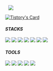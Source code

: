 <div>

 <a href="https://rienrose.tistory.com/">
  <img 
     src="http://img.shields.io/badge/-Tistory Blog-Ed6D52?style=flat-square&logoColor=white&link=https://rienrose.tistory.com/"
     style="height : auto; margin-left : 10px; margin-right : 10px;"/>
  </a>
  
[![Tistory's Card](https://github-readme-tistory-card.vercel.app/api?name=rienrose&theme=dafault)](https://github.com/loosie/github-readme-tistory-card)

</div>

<div>
 
 #### _STACKS_
 
<img src="https://img.shields.io/badge/React-61DAFB?style=flat-square&logo=react&logoColor=black">
<img src="https://img.shields.io/badge/Typescript-3178C6?style=flat-square&logo=Typescript&logoColor=white"/>
<img src="https://img.shields.io/badge/JavaScript-F7DF1E?style=flat-square&logo=javascript&logoColor=black"> 
<img src="https://img.shields.io/badge/Next.js-000000?style=flat-square&amp;logo=Next.js&amp;logoColor=white" />
<img src="https://img.shields.io/badge/html5-E34F26?style=flat-square&logo=html5&logoColor=white">  
<img src="https://img.shields.io/badge/css-1572B6?style=flat-square&logo=css3&logoColor=white"> 
<img src="https://img.shields.io/badge/styled_components-DB7093?style=flat-square&logo=styled-components&logoColor=white"> 
</div>

<div>
  
#### _TOOLS_
<img src="https://img.shields.io/badge/Visual%20Studio%20Code-0078d7.svg?style=flat-square&logo=visual-studio-code&logoColor=white"/>
<img src="https://img.shields.io/badge/discord-5865F2?style=flat-square&logo=discord&logoColor=white"/> <img src="https://img.shields.io/badge/notion-000000?style=flat-square&logo=notion&logoColor=white"/> 
<img src="https://img.shields.io/badge/figma-F24E1E?style=flat-square&logo=figma&logoColor=white"/> <img src="https://img.shields.io/badge/github-%23121011.svg?style=flat-square&logo=github&logoColor=white"/>
</div>

<!-- <a href="https://github.com/sena-22"><img src="https://hits.seeyoufarm.com/api/count/incr/badge.svg?url=https%3A%2F%2Fgithub.com%2Fsena-22&count_bg=%23000000&title_bg=%23000000&icon=github.svg&icon_color=%23E7E7E7&title=GitHub&edge_flat=false)"/></a> -->
<!-- <img src="https://github-readme-stats.vercel.app/api/top-langs/?username=sena-22&layout=compact&theme=nightowl"> -->
 <!--<img src="https://github-readme-stats.vercel.app/api?username=sena-22&theme=material-palenight&show_icons=true"> -->
<!-- ![Top Langs](https://github-readme-stats.vercel.app/api/top-langs/?username=sena-22&hide_progress=true&hide=html,Java,Ruby,Shell) -->
